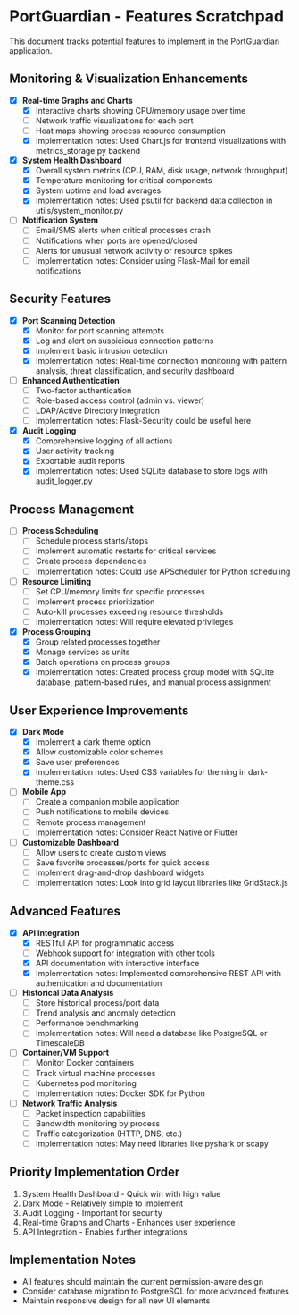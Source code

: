 # PortGuardian - Features Scratchpad

This document tracks potential features to implement in the PortGuardian application.

## Monitoring & Visualization Enhancements

- [x] **Real-time Graphs and Charts**
  - [x] Interactive charts showing CPU/memory usage over time
  - [ ] Network traffic visualizations for each port
  - [ ] Heat maps showing process resource consumption
  - [x] Implementation notes: Used Chart.js for frontend visualizations with metrics_storage.py backend

- [x] **System Health Dashboard**
  - [x] Overall system metrics (CPU, RAM, disk usage, network throughput)
  - [x] Temperature monitoring for critical components
  - [x] System uptime and load averages
  - [x] Implementation notes: Used psutil for backend data collection in utils/system_monitor.py

- [ ] **Notification System**
  - [ ] Email/SMS alerts when critical processes crash
  - [ ] Notifications when ports are opened/closed
  - [ ] Alerts for unusual network activity or resource spikes
  - [ ] Implementation notes: Consider using Flask-Mail for email notifications

## Security Features

- [x] **Port Scanning Detection**
  - [x] Monitor for port scanning attempts
  - [x] Log and alert on suspicious connection patterns
  - [x] Implement basic intrusion detection
  - [x] Implementation notes: Real-time connection monitoring with pattern analysis, threat classification, and security dashboard

- [ ] **Enhanced Authentication**
  - [ ] Two-factor authentication
  - [ ] Role-based access control (admin vs. viewer)
  - [ ] LDAP/Active Directory integration
  - [ ] Implementation notes: Flask-Security could be useful here

- [x] **Audit Logging**
  - [x] Comprehensive logging of all actions
  - [x] User activity tracking
  - [x] Exportable audit reports
  - [x] Implementation notes: Used SQLite database to store logs with audit_logger.py

## Process Management

- [ ] **Process Scheduling**
  - [ ] Schedule process starts/stops
  - [ ] Implement automatic restarts for critical services
  - [ ] Create process dependencies
  - [ ] Implementation notes: Could use APScheduler for Python scheduling

- [ ] **Resource Limiting**
  - [ ] Set CPU/memory limits for specific processes
  - [ ] Implement process prioritization
  - [ ] Auto-kill processes exceeding resource thresholds
  - [ ] Implementation notes: Will require elevated privileges

- [x] **Process Grouping**
  - [x] Group related processes together
  - [x] Manage services as units
  - [x] Batch operations on process groups
  - [x] Implementation notes: Created process group model with SQLite database, pattern-based rules, and manual process assignment

## User Experience Improvements

- [x] **Dark Mode**
  - [x] Implement a dark theme option
  - [x] Allow customizable color schemes
  - [x] Save user preferences
  - [x] Implementation notes: Used CSS variables for theming in dark-theme.css

- [ ] **Mobile App**
  - [ ] Create a companion mobile application
  - [ ] Push notifications to mobile devices
  - [ ] Remote process management
  - [ ] Implementation notes: Consider React Native or Flutter

- [ ] **Customizable Dashboard**
  - [ ] Allow users to create custom views
  - [ ] Save favorite processes/ports for quick access
  - [ ] Implement drag-and-drop dashboard widgets
  - [ ] Implementation notes: Look into grid layout libraries like GridStack.js

## Advanced Features

- [x] **API Integration**
  - [x] RESTful API for programmatic access
  - [ ] Webhook support for integration with other tools
  - [x] API documentation with interactive interface
  - [x] Implementation notes: Implemented comprehensive REST API with authentication and documentation

- [ ] **Historical Data Analysis**
  - [ ] Store historical process/port data
  - [ ] Trend analysis and anomaly detection
  - [ ] Performance benchmarking
  - [ ] Implementation notes: Will need a database like PostgreSQL or TimescaleDB

- [ ] **Container/VM Support**
  - [ ] Monitor Docker containers
  - [ ] Track virtual machine processes
  - [ ] Kubernetes pod monitoring
  - [ ] Implementation notes: Docker SDK for Python

- [ ] **Network Traffic Analysis**
  - [ ] Packet inspection capabilities
  - [ ] Bandwidth monitoring by process
  - [ ] Traffic categorization (HTTP, DNS, etc.)
  - [ ] Implementation notes: May need libraries like pyshark or scapy

## Priority Implementation Order

1. System Health Dashboard - Quick win with high value
2. Dark Mode - Relatively simple to implement
3. Audit Logging - Important for security
4. Real-time Graphs and Charts - Enhances user experience
5. API Integration - Enables further integrations

## Implementation Notes

- All features should maintain the current permission-aware design
- Consider database migration to PostgreSQL for more advanced features
- Maintain responsive design for all new UI elements

